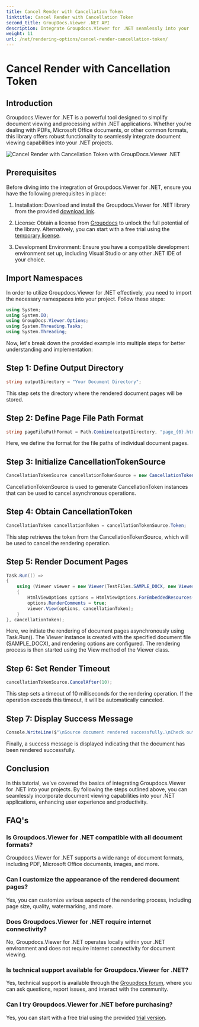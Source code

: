 ```yaml
---
title: Cancel Render with Cancellation Token
linktitle: Cancel Render with Cancellation Token
second_title: GroupDocs.Viewer .NET API
description: Integrate Groupdocs.Viewer for .NET seamlessly into your .NET projects for efficient document viewing.
weight: 11
url: /net/rendering-options/cancel-render-cancellation-token/
---
```


# Cancel Render with Cancellation Token

## Introduction
Groupdocs.Viewer for .NET is a powerful tool designed to simplify document viewing and processing within .NET applications. Whether you're dealing with PDFs, Microsoft Office documents, or other common formats, this library offers robust functionality to seamlessly integrate document viewing capabilities into your .NET projects.

![Cancel Render with Cancellation Token with GroupDocs.Viewer .NET](/viewer/rendering-options/cancel-render-with-cancellation-token.png)

## Prerequisites
Before diving into the integration of Groupdocs.Viewer for .NET, ensure you have the following prerequisites in place:
1. Installation: Download and install the Groupdocs.Viewer for .NET library from the provided [download link](https://releases.groupdocs.com/viewer/net/).
   
2. License: Obtain a license from [Groupdocs](https://purchase.groupdocs.com/buy) to unlock the full potential of the library. Alternatively, you can start with a free trial using the [temporary license](https://purchase.groupdocs.com/temporary-license/).
   
3. Development Environment: Ensure you have a compatible development environment set up, including Visual Studio or any other .NET IDE of your choice.

## Import Namespaces
In order to utilize Groupdocs.Viewer for .NET effectively, you need to import the necessary namespaces into your project. Follow these steps:

```csharp
using System;
using System.IO;
using GroupDocs.Viewer.Options;
using System.Threading.Tasks;
using System.Threading;
```

Now, let's break down the provided example into multiple steps for better understanding and implementation:
## Step 1: Define Output Directory
```csharp
string outputDirectory = "Your Document Directory";
```
This step sets the directory where the rendered document pages will be stored.
## Step 2: Define Page File Path Format
```csharp
string pageFilePathFormat = Path.Combine(outputDirectory, "page_{0}.html");
```
Here, we define the format for the file paths of individual document pages.
## Step 3: Initialize CancellationTokenSource
```csharp
CancellationTokenSource cancellationTokenSource = new CancellationTokenSource();
```
CancellationTokenSource is used to generate CancellationToken instances that can be used to cancel asynchronous operations.
## Step 4: Obtain CancellationToken
```csharp
CancellationToken cancellationToken = cancellationTokenSource.Token;
```
This step retrieves the token from the CancellationTokenSource, which will be used to cancel the rendering operation.
## Step 5: Render Document Pages
```csharp
Task.Run(() =>
{
    using (Viewer viewer = new Viewer(TestFiles.SAMPLE_DOCX, new ViewerSettings(new GroupDocs.Viewer.Logging.ConsoleLogger())))
    {
        HtmlViewOptions options = HtmlViewOptions.ForEmbeddedResources(pageFilePathFormat);
        options.RenderComments = true;
        viewer.View(options, cancellationToken);
    }
}, cancellationToken);
```
Here, we initiate the rendering of document pages asynchronously using Task.Run(). The Viewer instance is created with the specified document file (SAMPLE_DOCX), and rendering options are configured. The rendering process is then started using the View method of the Viewer class.
## Step 6: Set Render Timeout
```csharp
cancellationTokenSource.CancelAfter(10);
```
This step sets a timeout of 10 milliseconds for the rendering operation. If the operation exceeds this timeout, it will be automatically canceled.
## Step 7: Display Success Message
```csharp
Console.WriteLine($"\nSource document rendered successfully.\nCheck output in {outputDirectory}.");
```
Finally, a success message is displayed indicating that the document has been rendered successfully.

## Conclusion
In this tutorial, we've covered the basics of integrating Groupdocs.Viewer for .NET into your projects. By following the steps outlined above, you can seamlessly incorporate document viewing capabilities into your .NET applications, enhancing user experience and productivity.
## FAQ's
### Is Groupdocs.Viewer for .NET compatible with all document formats?
Groupdocs.Viewer for .NET supports a wide range of document formats, including PDF, Microsoft Office documents, images, and more.
### Can I customize the appearance of the rendered document pages?
Yes, you can customize various aspects of the rendering process, including page size, quality, watermarking, and more.
### Does Groupdocs.Viewer for .NET require internet connectivity?
No, Groupdocs.Viewer for .NET operates locally within your .NET environment and does not require internet connectivity for document viewing.
### Is technical support available for Groupdocs.Viewer for .NET?
Yes, technical support is available through the [Groupdocs forum](https://forum.groupdocs.com/c/viewer/9), where you can ask questions, report issues, and interact with the community.
### Can I try Groupdocs.Viewer for .NET before purchasing?
Yes, you can start with a free trial using the provided [trial version](https://releases.groupdocs.com/).
